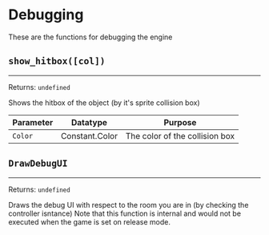 # Debugging
These are the functions for debugging the engine

## `show_hitbox([col])`
---
 Returns: `undefined`

Shows the hitbox of the object (by it's sprite collision box)

| Parameter | Datatype  | Purpose |
|-----------|-----------|---------|
|`Color` |Constant.Color |The color of the collision box |



















































## `DrawDebugUI`
---
 Returns: `undefined`

Draws the debug UI with respect to the room you are in (by checking the controller isntance)
Note that this function is internal and would not be executed when the game is set on release mode.
